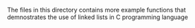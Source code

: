 The files in this directory contains more example functions that demnostrates the use of linked lists in C programming language
